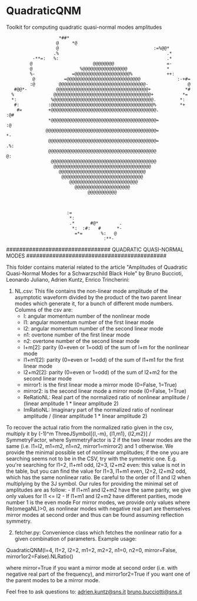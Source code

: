 # QuadraticQNM
Toolkit for computing quadratic quasi-normal modes amplitudes

                                                              

                        *##*
                       @     *@
                       @                                    :=%@@*
                      .%                                         .*
              -**=:   %:                                         .*
             @                       @@@@@@@@                    =-
             @                  %@@@@@@@@@@@@@@@@@               *
             %-              =@@@@@@@@@@@@@@@@@@@@@%             ++:
              @           =@@@@@@@@@@@@@@@@@@@@@@@@@@@@              :-+#=
             :@         @@@@@@@@@@@@@@@@@@@@@@@@@@@@@@@@@-               @
       #@@*-           @@@@@@@@@@@@@@@@@@@@@@@@@@@@@@@@@@@+             *#
      %               @@@@@@@@@@@@@@@@@@@@@@@@@@@@@@@@@@@@@+           *=
      *:             %@@@@@@@@@@@@@@@@@@@@@@@@@@@@@@@@@@@@@@.         *:
       #:           :@@@@@@@@@@@@@@@@@@@@@@@@@@@@@@@@@@@@@@@%         *+
        #=          +@@@@@@@@@@@@@@@@@@@@@@@@@@@@@@@@@@@@@@@@.          :@#
                    *@@@@@@@@@@@@@@@@@@@@@@@@@@@@@@@@@@@@@@@@=             :@
                   @@@@@@@@@@@@@@@@@@@@@@@@@@@@@@@@@@@@@@@@@@=              *-
                    @@@@@@@@@@@@@@@@@@@@@@@@@@@@@@@@@@@@@@@@@=            .%:
                    @@@@@@@@@@@@@@@@@@@@@@@@@@@@@@@@@@@@@@@@@            @:
                     @@@@@@@@@@@@@@@@@@@@@@@@@@@@@@@@@@@@@@@@
                      @@@@@@@@@@@@@@@@@@@@@@@@@@@@@@@@@@@@@
                        @@@@@@@@@@@@@@@@@@@@@@@@@@@@@@@@@
                         @@@@@@@@@@@@@@@@@@@@@@@@@@@@@@@
                            @@@@@@@@@@@@@@@@@@@@@@@@@@
                              @@@@@@@@@@@@@@@@@@@@@
                                   @@@@@@@@@@@



                           :=
                            *:
                            .*      #@*        .
                             *:  :#:   #      *-
                              =*=       %:   @
                                         :**-



################################  QUADRATIC QUASI-NORMAL MODES  ###########################################



This folder contains material related to the article "Amplitudes of Quadratic Quasi-Normal Modes for a Schwarzschild Black Hole" by Bruno Buccioti, Leonardo Juliano, Adrien Kuntz, Enrico Trincherini:



1) NL.csv: This file contains the non-linear mode amplitude of the asymptotic waveform divided by the product of the two parent linear modes which generate it, for a bunch of different mode numbers. Columns of the csv are:
    - l: angular momentum number of the nonlinear mode
    - l1: angular momentum number of the first linear mode
    - l2: angular momentum number of the second linear mode
    - n1: overtone number of the first linear mode
    - n2: overtone number of the second linear mode
    - l+m[2]: parity (0=even or 1=odd) of the sum of l+m for the nonlinear mode
    - l1+m1[2]: parity (0=even or 1=odd) of the sum of l1+m1 for the first linear mode
    - l2+m2[2]: parity (0=even or 1=odd) of the sum of l2+m2 for the second linear mode
    - mirror1: is the first linear mode a mirror mode (0=False, 1=True)
    - mirror2: is the second linear mode a mirror mode (0=False, 1=True)
    - ReRatioNL: Real part of the normalized ratio of nonlinear amplitude / (linear amplitude 1 * linear amplitude 2)
    - ImRatioNL: Imaginary part of the normalized ratio of nonlinear amplitude / (linear amplitude 1 * linear amplitude 2)

To recover the actual ratio from the normalized ratio given in the csv, multiply it by (-1)^m ThreeJSymbol[{l,-m}, {l1,m1}, {l2,m2}] / SymmetryFactor, where SymmetryFactor is 2 if the two linear modes are the same (i.e. l1=l2, m1=m2, n1=n2, mirror1=mirror2) and 1 otherwise.
We provide the minimal possible set of nonlinear amplitudes; if the one you are searching seems not to be in the CSV, try with the symmetric one. E.g. you're searching for l1=2, l1+m1 odd, l2=3, l2+m2 even: this value is not in the table, but you can find the value for l1=3, l1+m1 even, l2=2, l2+m2 odd, which has the same nonlinear ratio. Be careful to the order of l1 and l2 when multiplying by the 3J symbol. Our rules for providing the minimal set of amplitudes are as follow:
    - If l1+m1 and l2+m2 have the same parity, we give only values for l1 <= l2
    - If l1+m1 and l2+m2 have different parities, mode number 1 is the even mode
For mirror modes, we provide only values where Re(omegaNL)>0, as nonlinear modes with negative real part are themselves mirror modes at second order and thus can be found assuming reflection symmetry.


2) fetcher.py: Convenience class which fetches the nonlinear ratio for a given combination of parameters. Example usage:

QuadraticQNM(l=4, l1=2, l2=2, m1=2, m2=2, n1=0, n2=0, mirror=False, mirror1or2=False).NLRatio()

where mirror=True if you want a mirror mode at second order (i.e. with negative real part of the frequency), and mirror1or2=True if you want one of the parent modes to be a mirror mode.



Feel free to ask questions to:
adrien.kuntz@sns.it
bruno.bucciotti@sns.it